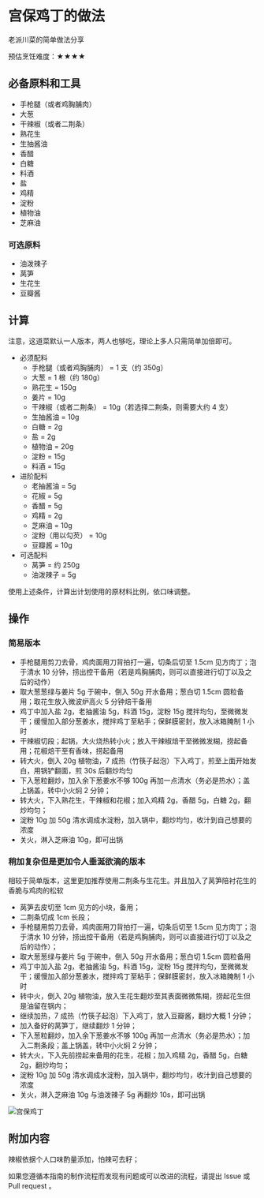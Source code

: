 # 宫保鸡丁的做法

老派川菜的简单做法分享

预估烹饪难度：★★★★

## 必备原料和工具

- 手枪腿（或者鸡胸脯肉）
- 大葱
- 干辣椒（或者二荆条）
- 熟花生
- 生抽酱油
- 香醋
- 白糖
- 料酒
- 盐
- 鸡精
- 淀粉
- 植物油
- 芝麻油

### 可选原料

- 油泼辣子
- 莴笋
- 生花生
- 豆瓣酱

## 计算

注意，这道菜默认一人版本，两人也够吃，理论上多人只需简单加倍即可。

- 必须配料
  - 手枪腿（或者鸡胸脯肉） = 1 支（约 350g）
  - 大葱 = 1 根（约 180g）
  - 熟花生 = 150g
  - 姜片 = 10g
  - 干辣椒（或者二荆条） = 10g（若选择二荆条，则需要大约 4 支）
  - 生抽酱油 = 10g
  - 白糖 = 2g
  - 盐 = 2g
  - 植物油 = 20g
  - 淀粉 = 15g
  - 料酒 = 15g
- 进阶配料
  - 老抽酱油 = 5g
  - 花椒 = 5g
  - 香醋 = 5g
  - 鸡精 = 2g
  - 芝麻油 = 10g
  - 淀粉（用以勾芡） = 10g
  - 豆瓣酱 = 10g
- 可选配料
  - 莴笋 = 约 250g
  - 油泼辣子 = 5g

使用上述条件，计算出计划使用的原材料比例，依口味调整。

## 操作

### 简易版本

- 手枪腿用剪刀去骨，鸡肉面用刀背拍打一遍，切条后切至 1.5cm 见方肉丁；泡于清水 10 分钟，捞出控干备用（若是鸡胸脯肉，则可以直接进行切丁以及之后的动作）
- 取大葱葱绿与姜片 5g 于碗中，倒入 50g 开水备用；葱白切 1.5cm 圆粒备用；取花生放入微波炉高火 5 分钟焙干备用
- 鸡丁中加入盐 2g，老抽酱油 5g，料酒 15g，淀粉 15g 搅拌均匀，至微微发干；缓慢加入部分葱姜水，搅拌鸡丁至粘手；保鲜膜密封，放入冰箱腌制 1 小时
- 干辣椒切段；起锅，大火烧热转小火；放入干辣椒焙干至微微发糊，捞起备用；花椒焙干至有香味，捞起备用
- 转大火，倒入 20g 植物油，7 成热（竹筷子起泡）下入鸡丁，煎至上面开始发白，用锅铲翻面，煎 30s 后翻炒均匀
- 下入葱粒翻炒，加入余下葱姜水不够 100g 再加一点清水（务必是热水）；盖上锅盖，转中小火焖 2 分钟；
- 转大火，下入熟花生，干辣椒和花椒；加入鸡精 2g，香醋 5g，白糖 2g，翻炒均匀；
- 淀粉 10g 加 50g 清水调成水淀粉，加入锅中，翻炒均匀，收汁到自己想要的浓度
- 关火，淋入芝麻油 10g，即可出锅

### 稍加复杂但是更加令人垂涎欲滴的版本

相较于简单版本，这里更加推荐使用二荆条与生花生。并且加入了莴笋陪衬花生的香脆与鸡肉的松软

- 莴笋去皮切至 1cm 见方的小块，备用；
- 二荆条切成 1cm 长段；
- 手枪腿用剪刀去骨，鸡肉面用刀背拍打一遍，切条后切至 1.5cm 见方肉丁；泡于清水 10 分钟，捞出控干备用（若是鸡胸脯肉，则可以直接进行切丁以及之后的动作）；
- 取大葱葱绿与姜片 5g 于碗中，倒入 50g 开水备用；葱白切 1.5cm 圆粒备用
- 鸡丁中加入盐 2g，老抽酱油 5g，料酒 15g，淀粉 15g 搅拌均匀，至微微发干；缓慢加入部分葱姜水，搅拌鸡丁至粘手；保鲜膜密封，放入冰箱腌制 1 小时
- 转中火，倒入 20g 植物油，放入生花生翻炒至其表面微微焦糊，捞起花生但是油留在锅内；
- 继续加热，7 成热（竹筷子起泡）下入鸡丁，放入豆瓣酱，翻炒大概 1 分钟；
- 加入备好的莴笋丁，继续翻炒 1 分钟；
- 下入葱粒翻炒，加入余下葱姜水不够 100g 再加一点清水（务必是热水）；加入二荆条段；盖上锅盖，转中小火焖 2 分钟；
- 转大火，下入先前捞起来备用的花生，花椒；加入鸡精 2g，香醋 5g，白糖 2g，翻炒均匀；
- 淀粉 10g 加 50g 清水调成水淀粉，加入锅中，翻炒均匀，收汁到自己想要的浓度
- 关火，淋入芝麻油 10g 与油泼辣子 5g 再翻炒 10s，即可出锅

![宫保鸡丁](./宫保鸡丁.jpg)

## 附加内容

辣椒依据个人口味酌量添加，怕辣可去籽；

如果您遵循本指南的制作流程而发现有问题或可以改进的流程，请提出 Issue 或 Pull request 。
